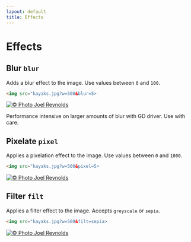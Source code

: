 ```yaml
---
layout: default
title: Effects
---
```


# Effects

## Blur `blur`

Adds a blur effect to the image. Use values between `0` and `100`.

~~~ html
<img src="kayaks.jpg?w=500&blur=5>
~~~

[![© Photo Joel Reynolds](https://glide.herokuapp.com/2.0/kayaks.jpg?w=500&blur=5)](https://glide.herokuapp.com/2.0/kayaks.jpg?w=500&blur=5)

<p class="message-notice">Performance intensive on larger amounts of blur with GD driver. Use with care.</p>

## Pixelate `pixel`

Applies a pixelation effect to the image. Use values between `0` and `1000`.

~~~ html
<img src="kayaks.jpg?w=500&pixel=5>
~~~

[![© Photo Joel Reynolds](https://glide.herokuapp.com/2.0/kayaks.jpg?w=500&pixel=5)](https://glide.herokuapp.com/2.0/kayaks.jpg?w=500&pixel=5)

## Filter `filt`

Applies a filter effect to the image. Accepts `greyscale` or `sepia`.

~~~ html
<img src="kayaks.jpg?w=500&filt=sepia>
~~~

[![© Photo Joel Reynolds](https://glide.herokuapp.com/2.0/kayaks.jpg?w=500&filt=sepia)](https://glide.herokuapp.com/2.0/kayaks.jpg?w=500&filt=sepia)